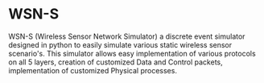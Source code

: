 # WSN-S
WSN-S (Wireless Sensor Network Simulator) a discrete event simulator designed in python to easily simulate various static wireless sensor scenario's. This simulator allows easy implementation of various protocols on all 5 layers, creation of customized Data and Control packets, implementation of customized Physical processes. 
